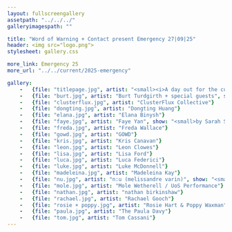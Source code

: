 ```yaml
---
layout: fullscreengallery
assetpath: "../../../"
galleryimagespath: ""

title: "Word of Warning + Contact present Emergency 27|09|25"
header: <img src="logo.png">
stylesheet: gallery.css

more_link: Emergency 25
more_url: "../../current/2025-emergency"

gallery:
    -   {file: "titlepage.jpg", artist: "<small><i>A day out for the curious at Contact, Sat 27 Sep 2025</i></small> · Action Hero"}
    -   {file: "burt.jpg", artist: "Burt Turdgirth + special guests", show: "<small>by Luke Bryant</small>"}
    -   {file: "clusterflux.jpg", artist: "ClusterFlux Collective"} 
    -   {file: "dongting.jpg", artist: "Dongting Huang"}
    -   {file: "elana.jpg", artist: "Elana Binysh"} 
    -   {file: "faye.jpg", artist: "Faye Yan", show: "<small>by Sarah Song</small>"}
    -   {file: "freda.jpg", artist: "Freda Wallace"} 
    -   {file: "gowd.jpg", artist: "GOWD"} 
    -   {file: "kris.jpg", artist: "Kris Canavan"}
    -   {file: "leon.jpg", artist: "Leon Clowes"}
    -   {file: "lisa.jpg", artist: "Lisa Ford"}
    -   {file: "luca.jpg", artist: "Luca Federici"}
    -   {file: "luke.jpg", artist: "Luke McDonnell"}
    -   {file: "madeleina.jpg", artist: "Madeleina Kay"}
    -   {file: "nu.jpg", artist: "n:u (melissandre varin)", show: "<small>by Hans Gaston Op de Beeck</small>"}
    -   {file: "mole.jpg", artist: "Mole Wetherell / UoS Performance"}
    -   {file: "nathan.jpg", artist: "nathan birkinshaw"}
    -   {file: "rachael.jpg", artist: "Rachael Gooch"}
    -   {file: "rosie + poppy.jpg", artist: "Rosie Hart & Poppy Waxman"}
    -   {file: "paula.jpg", artist: "The Paula Davy"}
    -   {file: "tom.jpg", artist: "Tom Cassani"} 
---
```

